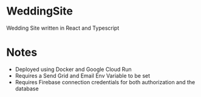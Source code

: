 # WeddingSite
Wedding Site written in React and Typescript


# Notes
- Deployed using Docker and Google Cloud Run
- Requires a Send Grid and Email Env Variable to be set
- Requires Firebase connection credentials for both authorization and the database
